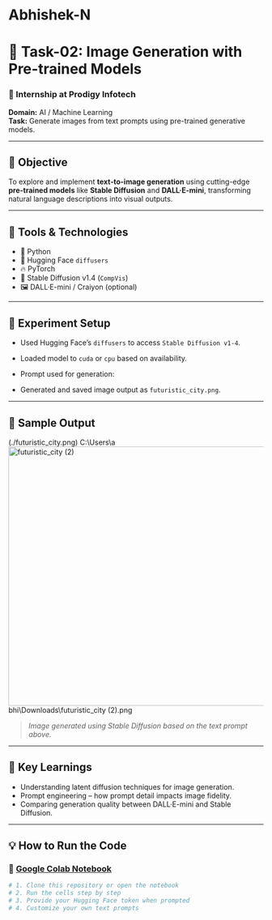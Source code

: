 # Abhishek-N
# 🧠 Task-02: Image Generation with Pre-trained Models

### 📍 Internship at Prodigy Infotech  
**Domain:** AI / Machine Learning  
**Task:** Generate images from text prompts using pre-trained generative models.

---

## 🚀 Objective

To explore and implement **text-to-image generation** using cutting-edge **pre-trained models** like **Stable Diffusion** and **DALL·E-mini**, transforming natural language descriptions into visual outputs.

---

## 🧰 Tools & Technologies

- 🐍 Python
- 🤗 Hugging Face `diffusers`
- 🔥 PyTorch
- 🧠 Stable Diffusion v1.4 (`CompVis`)
- 🖼️ DALL·E-mini / Craiyon (optional)

---

## 🧪 Experiment Setup

- Used Hugging Face’s `diffusers` to access `Stable Diffusion v1-4`.
- Loaded model to `cuda` or `cpu` based on availability.
- Prompt used for generation:
  

- Generated and saved image output as `futuristic_city.png`.

---

## 📸 Sample Output

(./futuristic_city.png)
C:\Users\a<img width="512" height="512" alt="futuristic_city (2)" src="https://github.com/user-attachments/assets/ecf2c2cc-a0f1-44db-9909-e51f2a8829f6" />
bhi\Downloads\futuristic_city (2).png

> *Image generated using Stable Diffusion based on the text prompt above.*

---

## 📌 Key Learnings

- Understanding latent diffusion techniques for image generation.
- Prompt engineering – how prompt detail impacts image fidelity.
- Comparing generation quality between DALL·E-mini and Stable Diffusion.

---

## 💡 How to Run the Code

### 🔗 [Google Colab Notebook](https://colab.research.google.com/drive/1f4X8hrYkroKXWjO7zWqbywSxPujz6eh1?usp=sharing)






```bash
# 1. Clone this repository or open the notebook
# 2. Run the cells step by step
# 3. Provide your Hugging Face token when prompted
# 4. Customize your own text prompts
